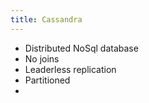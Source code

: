 ```yaml
---
title: Cassandra
---
```

- Distributed NoSql database
- No joins
- Leaderless replication
- Partitioned
- 